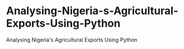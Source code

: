 # Analysing-Nigeria-s-Agricultural-Exports-Using-Python
Analysing Nigeria's Agricultural Exports Using Python
